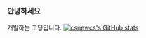 ### 안녕하세요

개발하는 고딩입니다.
[![csnewcs's GitHub stats](https://github-readme-stats.vercel.app/api?username=csnewcs&show_icons=true&theme=material-palenight)](https://github.com/anuraghazra/github-readme-stats)

